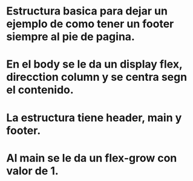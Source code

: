 # Estructura basica para dejar un ejemplo de como tener un footer siempre al pie de pagina.
# En el body se le da un display flex, direcction column y se centra segn el contenido.
# La estructura tiene header, main y footer.
# Al main se le da un flex-grow con valor de 1.

